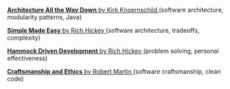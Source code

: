 
[**Architecture All the Way Down** by Kirk Knoernschild ](http://www.devoxx.com/display/DV12/Architecture+All+the+Way+Down) (software architecture, modularity patterns, Java)

[**Simple Made Easy** by Rich Hickey ](http://www.infoq.com/presentations/Simple-Made-Easy) (software architecture, tradeoffs, complexity)

[**Hammock Driven Development** by Rich Hickey ](https://www.youtube.com/watch?v=f84n5oFoZBc) (problem solving, personal effectiveness)

[**Craftsmanship and Ethics** by Robert Martin ](http://www.infoq.com/presentations/craftmanship-ethics) (software craftsmanship, clean code)

